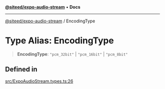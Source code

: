 [**@siteed/expo-audio-stream**](../README.md) • **Docs**

***

[@siteed/expo-audio-stream](../README.md) / EncodingType

# Type Alias: EncodingType

> **EncodingType**: `"pcm_32bit"` \| `"pcm_16bit"` \| `"pcm_8bit"`

## Defined in

[src/ExpoAudioStream.types.ts:26](https://github.com/deeeed/expo-audio-stream/blob/97bc594b2639db73f20d8edddd722ad15171100c/packages/expo-audio-stream/src/ExpoAudioStream.types.ts#L26)
